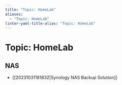 ```yaml
---
title: "Topic: HomeLab"
aliases:
  - "Topic: HomeLab"
linter-yaml-title-alias: "Topic: HomeLab"
---
```


# Topic: HomeLab

## NAS

- [[20231031181832|Synology NAS Backup Solution]]
